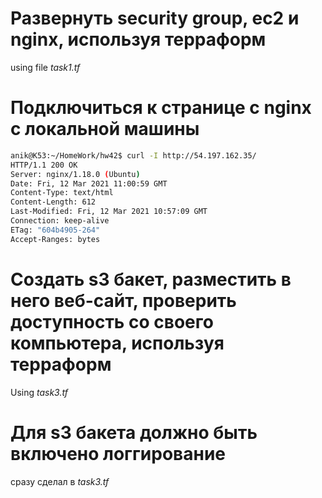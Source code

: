 # Развернуть security group, ec2 и nginx, используя терраформ
using file _task1.tf_


# Подключиться к странице с nginx с локальной машины

```bash
anik@K53:~/HomeWork/hw42$ curl -I http://54.197.162.35/
HTTP/1.1 200 OK
Server: nginx/1.18.0 (Ubuntu)
Date: Fri, 12 Mar 2021 11:00:59 GMT
Content-Type: text/html
Content-Length: 612
Last-Modified: Fri, 12 Mar 2021 10:57:09 GMT
Connection: keep-alive
ETag: "604b4905-264"
Accept-Ranges: bytes
```

# Создать s3 бакет, разместить в него веб-сайт, проверить доступность со своего компьютера, используя терраформ

Using _task3.tf_

# Для s3 бакета должно быть включено логгирование

сразу сделал в _task3.tf_